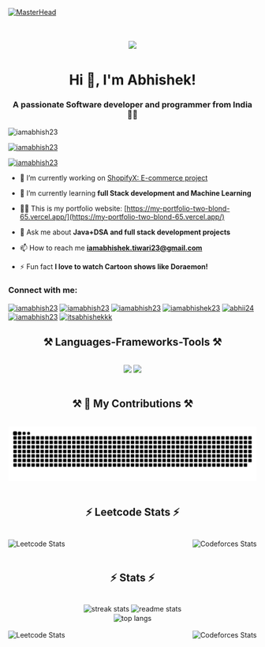 [![MasterHead](https://raw.githubusercontent.com/PolarBearGG/PolarBearGG/master/web-developer.gif)](https://iamabhish23.io)


<h1 align="center">
    <img src="https://readme-typing-svg.herokuapp.com/?font=Righteous&size=35&center=true&vCenter=true&width=500&height=70&duration=4000&lines=Hi+There!+👋;+I'm+Abhishek!;" />
</h1>

<h1 align="center">Hi 👋, I'm Abhishek!</h1>
<h3 align="center">A passionate Software developer and programmer from India 👨‍💻</h3>

<p align="left"> <img src="https://komarev.com/ghpvc/?username=iamabhish23&label=Profile%20views&color=0e75b6&style=flat" alt="iamabhish23" /> </p>

<p align="left"> <a href="https://github.com/ryo-ma/github-profile-trophy"><img src="https://github-profile-trophy.vercel.app/?username=iamabhish23" alt="iamabhish23" /></a> </p>

<p align="left"> <a href="https://twitter.com/iamabhish23" target="blank"><img src="https://img.shields.io/twitter/follow/iamabhish23?logo=twitter&style=for-the-badge" alt="iamabhish23" /></a> </p>

- 🔭 I’m currently working on [ShopifyX: E-commerce project](https://github.com/iamabhish23/ShopifyX-Full-Stack-E-Commerce-Online-Shopping-Platform)

- 🌱 I’m currently learning **full Stack development and Machine Learning**

- 👨‍💻 This is my portfolio website: [https://my-portfolio-two-blond-65.vercel.app/](https://my-portfolio-two-blond-65.vercel.app/)

- 💬 Ask me about **Java+DSA and full stack development projects**

- 📫 How to reach me **iamabhishek.tiwari23@gmail.com**

- ⚡ Fun fact **I love to watch Cartoon shows like Doraemon!**

<h3 align="left">Connect with me:</h3>
<p align="left">
<a href="https://twitter.com/iamabhish23" target="blank"><img align="center" src="https://raw.githubusercontent.com/rahuldkjain/github-profile-readme-generator/master/src/images/icons/Social/twitter.svg" alt="iamabhish23" height="30" width="40" /></a>
<a href="https://linkedin.com/in/iamabhish23" target="blank"><img align="center" src="https://raw.githubusercontent.com/rahuldkjain/github-profile-readme-generator/master/src/images/icons/Social/linked-in-alt.svg" alt="iamabhish23" height="30" width="40" /></a>
<a href="https://kaggle.com/iamabhish23" target="blank"><img align="center" src="https://raw.githubusercontent.com/rahuldkjain/github-profile-readme-generator/master/src/images/icons/Social/kaggle.svg" alt="iamabhish23" height="30" width="40" /></a>
<a href="https://www.hackerrank.com/iamabhishek23" target="blank"><img align="center" src="https://raw.githubusercontent.com/rahuldkjain/github-profile-readme-generator/master/src/images/icons/Social/hackerrank.svg" alt="iamabhishek23" height="30" width="40" /></a>
<a href="https://codeforces.com/profile/abhii24" target="blank"><img align="center" src="https://raw.githubusercontent.com/rahuldkjain/github-profile-readme-generator/master/src/images/icons/Social/codeforces.svg" alt="abhii24" height="30" width="40" /></a>
<a href="https://www.leetcode.com/iamabhish23" target="blank"><img align="center" src="https://raw.githubusercontent.com/rahuldkjain/github-profile-readme-generator/master/src/images/icons/Social/leet-code.svg" alt="iamabhish23" height="30" width="40" /></a>
<a href="https://auth.geeksforgeeks.org/user/itsabhishekkk" target="blank"><img align="center" src="https://raw.githubusercontent.com/rahuldkjain/github-profile-readme-generator/master/src/images/icons/Social/geeks-for-geeks.svg" alt="itsabhishekkk" height="30" width="40" /></a>
</p>

<h2 align="center">⚒️ Languages-Frameworks-Tools ⚒️</h2>
<br/>
<div align="center">
    <img src="https://skillicons.dev/icons?i=react,bootstrap,html,css,vscode,github,figma,tailwind,git" />
    <img src="https://skillicons.dev/icons?i=nodejs,java,python,javascript,typescript,express,firebase,mongodb,c,nextjs,mysql" /><br>
</div> 

<br/>

<h2 align="center">⚒️ 🐍 My Contributions ⚒️</h2>
<br>
<div align="center">
    
  <img alt="snake eating my contributions" src="https://raw.githubusercontent.com/iamabhish23/iamabhish23/output/github-contribution-grid-snake.svg" />
  
</div>
<br>

<h2 align="center">⚡ Leetcode Stats ⚡</h2>
<br>
<!-- <div align="center">
    <img width="60%" src="https://leetcard.jacoblin.cool/iamabhish23?ext=heatmap" alt="Leetcode Stats">
</div> -->
<div align="center" style="display: flex; justify-content: space-between;">
    <img src="https://leetcard.jacoblin.cool/lapor?ext=heatmap" alt="Leetcode Stats">
    <img width="auto" src="https://codeforces-readme-stats.vercel.app/api/card?username=Abhii24" alt="Codeforces Stats">
</div>

<br/>

<h2 align="center">⚡ Stats ⚡</h2>
<br>
<div align=center>
  <img width=390 src="https://github-readme-streak-stats-salesp07.vercel.app/?user=iamabhish23&count_private=true&theme=react&border_radius=10" alt="streak stats"/>
  <img width=390 src="https://github-readme-stats-salesp07.vercel.app/api?username=iamabhish23&count_private=true&show_icons=true&theme=react&rank_icon=github&border_radius=10" alt="readme stats" />
  <br/>
  <img width=325 align="center" src="https://github-readme-stats-salesp07.vercel.app/api/top-langs/?username=iamabhish23&hide=HTML&langs_count=8&layout=compact&theme=react&border_radius=10&size_weight=0.5&count_weight=0.5&exclude_repo=github-readme-stats" alt="top langs" />
</div>

<br/>
<div align="center" style="display: flex; justify-content: space-between; align-items: stretch;">
    <img src="https://leetcard.jacoblin.cool/lapor?ext=heatmap" alt="Leetcode Stats">
    <img width="auto" src="https://codeforces-readme-stats.vercel.app/api/card?username=Abhii24" alt="Codeforces Stats">
</div>

